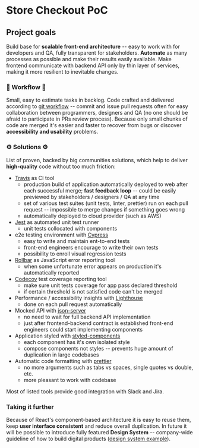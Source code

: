 # Store Checkout PoC

## Project goals
Build base for **scalable front-end architecture** -- easy to work with for developers and QA, fully transparent for stakeholders. **Automate** as many processes as possible and make their results easily available.
Make frontend communicate with backend API only by thin layer of services, making it more resilient to inevitable changes.

### 🤝 Workflow 🤝
Small, easy to estimate tasks in backlog. Code crafted and delivered according to [git workflow](https://www.atlassian.com/git/tutorials/comparing-workflows) -- commit and issue pull requests often for easy collaboration between programmers, designers and QA (no one should be afraid to participate in PRs review process). Because only small chunks of code are merged it's easier and faster to recover from bugs or discover **accessibility and usability** problems.

### ⚙️ Solutions ⚙️
List of proven, backed by big communities solutions, which help to deliver **high-quality** code without too much friction:

* [Travis](https://travis-ci.com/) as CI tool
  * production build of application automatically deployed to web after each successful merge; **fast feedback loop** -- could be easily previewed by stakeholders / designers / QA at any time
  * set of various test suites (unit tests, linter, prettier) run on each pull request -- impossible to merge changes if something goes wrong
  * automatically deployed to cloud provider (such as AWS)
* [Jest](https://jestjs.io/) as automated unit test runner
  * unit tests collocated with components
* e2e testing environment with [Cypress](https://www.cypress.io/)
  * easy to write and maintain ent-to-end tests
  * front-end engineers encourage to write their own tests
  * possibility to enroll visual regression tests
* [Rollbar](https://rollbar.com/) as JavaScript error reporting tool
  * when some unfortunate error appears on production it's automatically reported
* [Codecov](https://codecov.io/) test coverage reporting tool
  * make sure unit tests coverage for app pass declared threshold
  * if certain threshold is not satisfied code can't be merged
* Performance / accessibility insights with [Lighthouse](https://github.com/GoogleChromeLabs/lighthousebot)
  * done on each pull request automatically
* Mocked API with [json-server](https://github.com/typicode/json-server)
  * no need to wait for full backend API implementation
  * just after frontend-backend contract is established front-end engineers could start implementing components
* Application styled with [styled-components](https://www.styled-components.com/)
  * each component has it's own isolated style
  * compose components not styles -- prevents huge amount of duplication in large codebases
* Automatic code formatting with [prettier](https://prettier.io/)
  * no more arguments such as tabs vs spaces, single quotes vs double, etc.
  * more pleasant to work with codebase

Most of listed tools provide good integration with Slack and Jira.

### Taking it further
Because of React's component-based architecture it is easy to reuse them, keep **user interface consistent** and reduce overall duplication. In future it will be possible to introduce fully featured **Design System** -- company-wide guideline of how to build digital products ([design system example](https://www.lightningdesignsystem.com/)).
